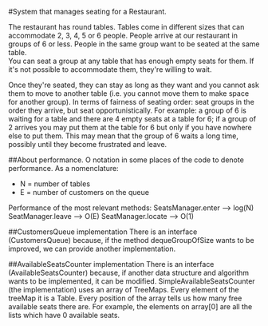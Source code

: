 #System that manages seating for a Restaurant.  

The restaurant has round tables. Tables come in different sizes that can accommodate 2, 3, 4, 5 or 6 people. People arrive at our restaurant in groups of 6 or less. People in the same group want to be seated at the same table.    
You can seat a group at any table that has enough empty seats for them. If it's not possible to accommodate them, they're willing to wait.                
                                                                               
Once they're seated, they can stay as long as they want and you cannot ask them to move to another table (i.e. you cannot move them to make space for another group). In terms of fairness of seating order: seat groups in the order they arrive, but seat opportunistically. For example: a group of 6 is waiting for a table and there are 4 empty seats at a table for 6; if a group of 2 arrives you may put them at the table for 6 but only if you have nowhere else to put them. This may mean that the group of 6 waits a long time, possibly until they become frustrated and leave.                       


##About performance.
O notation in some places of the code to denote performance.
As a nomenclature:
* N = number of tables
* E = number of customers on the queue

Performance of the most relevant methods:
SeatsManager.enter --> log(N)
SeatManager.leave  --> O(E)
SeatManager.locate --> O(1)

##CustomersQueue implementation
There is an interface (CustomersQueue) because, if the method dequeGroupOfSize wants to be improved, we can provide another implementation.

##AvailableSeatsCounter implementation
There is an interface (AvailableSeatsCounter) because, if another data structure and algorithm wants to be implemented, it can be modified.
 SimpleAvailableSeatsCounter (the implementation) uses an array of TreeMaps. Every element of the treeMap it is a Table. Every position of the array tells us how many free available seats there are.
 For example, the elements on array[0] are all the lists which have 0 available seats.
